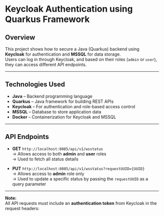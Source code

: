 #  Keycloak Authentication using Quarkus Framework

##  Overview

This project shows how to secure a Java (Quarkus) backend using **Keycloak** for authentication and **MSSQL** for data storage.  
Users can log in through Keycloak, and based on their roles (`admin` or `user`), they can access different API endpoints.

---

##  Technologies Used

- **Java** – Backend programming language  
- **Quarkus** – Java framework for building REST APIs  
- **Keycloak** – For authentication and role-based access control  
- **MSSQL** – Database to store application data  
- **Docker** – Containerization for Keycloak and MSSQL  

---

## API Endpoints

- **GET** `http://localhost:8085/api/v1/wsstatus`  
  → Allows access to both **admin** and **user** roles  
  → Used to fetch all status details

- **PUT** `http://localhost:8085/api/v1/wsstatus?requestUUID={UUID}`  
  → Allows access to **admin** role only  
  → Used to update a specific status by passing the `requestUUID` as a query parameter

---

 **Note:**  
All API requests must include an **authentication token** from Keycloak in the request headers:

